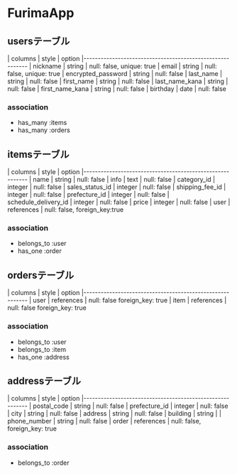 # FurimaApp

## usersテーブル

| columns            | style   | option
|----------------------------------------------------------
| nickname           | string  | null: false, unique: true
| email              | string  | null: false, unique: true
| encrypted_password | string  | null: false
| last_name          | string  | null: false
| first_name         | string  | null: false
| last_name_kana     | string  | null: false
| first_name_kana    | string  | null: false
| birthday           | date    | null: false

### association
- has_many :items
- has_many :orders

## itemsテーブル

| columns              | style      | option
|----------------------------------------------------------
| name                 | string     | null: false
| info                 | text       | null: false
| category_id          | integer    | null: false
| sales_status_id      | integer    | null: false
| shipping_fee_id   	 | integer    | null: false
| prefecture_id        | integer    | null: false
| schedule_delivery_id | integer    | null: false
| price	               | integer    | null: false
| user                 | references | null: false, foreign_key:true

### association
- belongs_to :user
- has_one :order


## ordersテーブル

| columns | style      | option
|----------------------------------------------------------
| user    | references | null: false foreign_key: true
| item    | references | null: false foreign_key: true

### association
- belongs_to :user
- belongs_to :item
- has_one :address


## addressテーブル

| columns              | style      | option
|----------------------------------------------------------
| postal_code          | string     | null: false
| prefecture_id        | integer    | null: false
| city                 | string     | null: false
| address              | string     | null: false
| building             | string     |
| phone_number         | string     | null: false
| order                | references | null: false, foreign_key: true

### association
- belongs_to :order